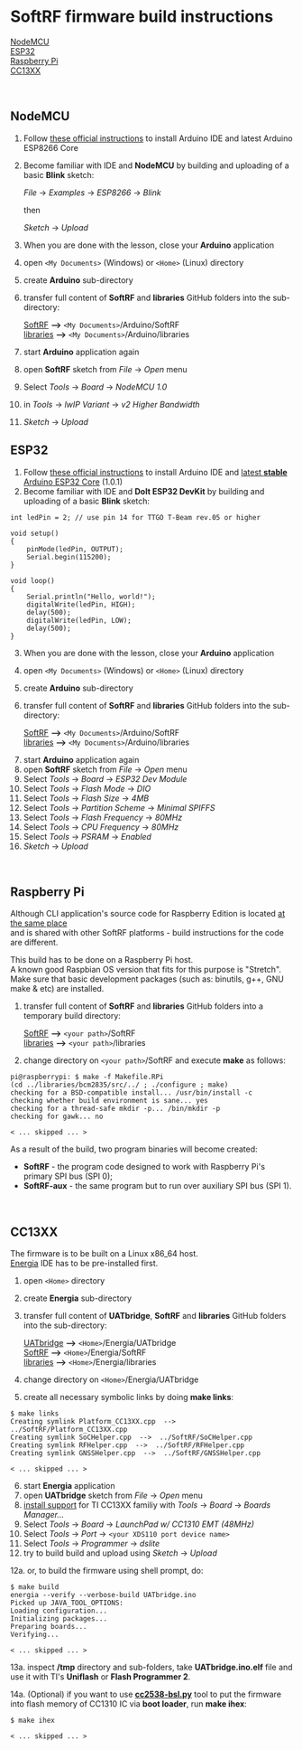 # SoftRF firmware build instructions

[NodeMCU](https://github.com/lyusupov/SoftRF/tree/master/software/firmware/source#nodemcu)<br>
[ESP32](https://github.com/lyusupov/SoftRF/tree/master/software/firmware/source#esp32)<br>
[Raspberry Pi](https://github.com/lyusupov/SoftRF/tree/master/software/firmware/source#raspberry-pi)<br>
[CC13XX](https://github.com/lyusupov/SoftRF/tree/master/software/firmware/source#cc13xx)<br>

<br>

## NodeMCU

1. Follow [these official instructions](https://github.com/esp8266/Arduino#installing-with-boards-manager)
  to install Arduino IDE and latest Arduino ESP8266 Core
2. Become familiar with IDE and **NodeMCU** by building and uploading of a basic **Blink** sketch:<br>

    _File_ -> _Examples_ -> _ESP8266_ -> _Blink_ <br>

    then<br>

    _Sketch_ -> _Upload_

3. When you are done with the lesson, close your **Arduino** application
4. open ``<My Documents>`` (Windows) or ``<Home>`` (Linux) directory
5. create **Arduino** sub-directory
6. transfer full content of **SoftRF** and **libraries** GitHub folders into the sub-directory:

    [SoftRF](https://github.com/lyusupov/SoftRF/tree/master/software/firmware/source/SoftRF) **-->** ``<My Documents>``/Arduino/SoftRF <br>
    [libraries](https://github.com/lyusupov/SoftRF/tree/master/software/firmware/source/libraries) **-->** ``<My Documents>``/Arduino/libraries <br>

7. start **Arduino** application again
8. open **SoftRF** sketch from _File_ -> _Open_ menu
9. Select _Tools_ -> _Board_ -> _NodeMCU_ _1.0_
10. in _Tools_ -> _lwIP Variant_  -> _v2 Higher Bandwidth_
11. _Sketch_ -> _Upload_

## ESP32

1. Follow [these official instructions](https://github.com/espressif/arduino-esp32/blob/master/docs/arduino-ide/boards_manager.md)
  to install Arduino IDE and [latest **stable** Arduino ESP32 Core](https://github.com/espressif/arduino-esp32/releases/tag/1.0.1) (1.0.1)
2. Become familiar with IDE and **DoIt ESP32 DevKit** by building and uploading of a basic **Blink** sketch:<br>
```
int ledPin = 2; // use pin 14 for TTGO T-Beam rev.05 or higher   

void setup()
{
    pinMode(ledPin, OUTPUT);
    Serial.begin(115200);
}

void loop()
{
    Serial.println("Hello, world!");
    digitalWrite(ledPin, HIGH);
    delay(500);
    digitalWrite(ledPin, LOW);
    delay(500);
}
```

3. When you are done with the lesson, close your **Arduino** application
4. open ``<My Documents>`` (Windows) or ``<Home>`` (Linux) directory
5. create **Arduino** sub-directory
6. transfer full content of **SoftRF** and **libraries** GitHub folders into the sub-directory:

    [SoftRF](https://github.com/lyusupov/SoftRF/tree/master/software/firmware/source/SoftRF) **-->** ``<My Documents>``/Arduino/SoftRF <br>
    [libraries](https://github.com/lyusupov/SoftRF/tree/master/software/firmware/source/libraries) **-->** ``<My Documents>``/Arduino/libraries <br>

<!-- 7. take **libbt.a** binary from [this location](https://github.com/lyusupov/SoftRF/tree/master/software/firmware/binaries/ESP32/misc)<br>
    and overwrite existing one in ``<My Documents>``/Arduino/hardware/espressif/esp32/tools/sdk/lib -->
7. start **Arduino** application again
8. open **SoftRF** sketch from _File_ -> _Open_ menu
9. Select _Tools_ -> _Board_ ->  _ESP32_ _Dev_ _Module_
10. Select _Tools_ -> _Flash_ _Mode_ ->  _DIO_
11. Select _Tools_ -> _Flash_ _Size_ ->  _4MB_
12. Select _Tools_ -> _Partition_ _Scheme_ ->  _Minimal_ _SPIFFS_
13. Select _Tools_ -> _Flash_ _Frequency_ ->  _80MHz_
14. Select _Tools_ -> _CPU_ _Frequency_ ->  _80MHz_
15. Select _Tools_ -> _PSRAM_ ->  _Enabled_
16. _Sketch_ -> _Upload_

<br>

## Raspberry Pi

Although CLI application's source code for Raspberry Edition is located [at the same place](https://github.com/lyusupov/SoftRF/tree/master/software/firmware/source)<br> 
and is shared with other SoftRF platforms - build instructions for the code are different.

This build has to be done on a Raspberry Pi host.<br>
A known good Raspbian OS version that fits for this purpose is "Stretch".<br>
Make sure that basic development packages (such as: binutils, g++, GNU make & etc) are installed.<br>

1. transfer full content of **SoftRF** and **libraries** GitHub folders into a temporary build directory:

    [SoftRF](https://github.com/lyusupov/SoftRF/tree/master/software/firmware/source/SoftRF) **-->** ``<your path>``/SoftRF <br>
    [libraries](https://github.com/lyusupov/SoftRF/tree/master/software/firmware/source/libraries) **-->** ``<your path>``/libraries <br>

2. change directory on ``<your path>``/SoftRF and execute **make** as follows:<br>

```
pi@raspberrypi: $ make -f Makefile.RPi
(cd ../libraries/bcm2835/src/../ ; ./configure ; make)
checking for a BSD-compatible install... /usr/bin/install -c
checking whether build environment is sane... yes
checking for a thread-safe mkdir -p... /bin/mkdir -p
checking for gawk... no

< ... skipped ... >
```

As a result of the build, two program binaries will become created:
- **SoftRF** - the program code designed to work with Raspberry Pi's primary SPI bus (SPI 0);
- **SoftRF-aux** - the same program but to run over auxiliary SPI bus (SPI 1).

<br>

## CC13XX

The firmware is to be built on a Linux x86_64 host.<br>
[Energia](http://energia.nu/download/) IDE has to be pre-installed first.<br>

1. open ``<Home>`` directory
2. create **Energia** sub-directory
3. transfer full content of **UATbridge**, **SoftRF** and **libraries** GitHub folders into the sub-directory:

    [UATbridge](https://github.com/lyusupov/SoftRF/tree/master/software/firmware/source/UATbridge) **-->** ``<Home>``/Energia/UATbridge <br>
    [SoftRF](https://github.com/lyusupov/SoftRF/tree/master/software/firmware/source/SoftRF) **-->** ``<Home>``/Energia/SoftRF <br>
    [libraries](https://github.com/lyusupov/SoftRF/tree/master/software/firmware/source/libraries) **-->** ``<Home>``/Energia/libraries <br>

4. change directory on ``<Home>``/Energia/UATbridge
5. create all necessary symbolic links by doing **make links**:

```
$ make links
Creating symlink Platform_CC13XX.cpp  -->  ../SoftRF/Platform_CC13XX.cpp
Creating symlink SoCHelper.cpp  -->  ../SoftRF/SoCHelper.cpp
Creating symlink RFHelper.cpp  -->  ../SoftRF/RFHelper.cpp
Creating symlink GNSSHelper.cpp  -->  ../SoftRF/GNSSHelper.cpp

< ... skipped ... >
```

6. start **Energia** application
7. open **UATbridge** sketch from _File_ -> _Open_ menu
8. [install support](http://energia.nu/guide/boards/) for TI CC13XX familiy with _Tools_ -> _Board_ ->  _Boards_ _Manager..._
9. Select _Tools_ -> _Board_ ->  _LaunchPad_ _w/_ _CC1310_ _EMT_ _(48MHz)_
10. Select _Tools_ -> _Port_ ->  ``<your XDS110 port device name>``
11. Select _Tools_ -> _Programmer_ ->  _dslite_
12. try to build build and upload using _Sketch_ -> _Upload_

12a. or, to build the firmware using shell prompt, do:

```
$ make build
energia --verify --verbose-build UATbridge.ino
Picked up JAVA_TOOL_OPTIONS:
Loading configuration...
Initializing packages...
Preparing boards...
Verifying...

< ... skipped ... >
```

13a. inspect **/tmp** directory and sub-folders, take **UATbridge.ino.elf** file and use it with TI's **Uniflash** or **Flash Programmer 2**.<br>


14a. (Optional) if you want to use [**cc2538-bsl.py**](https://github.com/JelmerT/cc2538-bsl) tool to put the firmware into flash memory of CC1310 IC via **boot loader**, run **make ihex**:

```
$ make ihex

< ... skipped ... >
``` 

